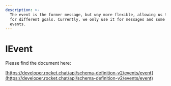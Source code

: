 ```yaml
---
description: >-
  The event is the former message, but way more flexible, allowing us to use it
  for different goals. Currently, we only use it for messages and some room
  events.
---
```


# IEvent

Please find the document here: 

[https://developer.rocket.chat/api/schema-definition-v2/events/event](https://developer.rocket.chat/api/schema-definition-v2/events/event)

